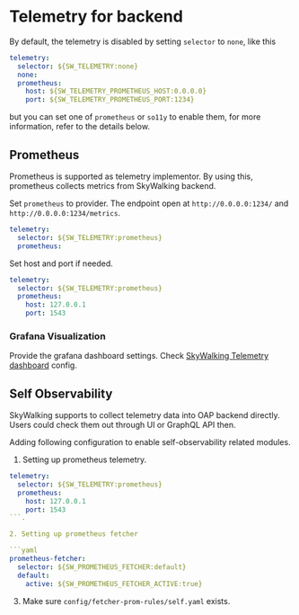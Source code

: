 # Telemetry for backend
By default, the telemetry is disabled by setting `selector` to `none`, like this

```yaml
telemetry:
  selector: ${SW_TELEMETRY:none}
  none:
  prometheus:
    host: ${SW_TELEMETRY_PROMETHEUS_HOST:0.0.0.0}
    port: ${SW_TELEMETRY_PROMETHEUS_PORT:1234}
```

but you can set one of `prometheus` or `so11y` to enable them, for more information, refer to the details below.

## Prometheus
Prometheus is supported as telemetry implementor. 
By using this, prometheus collects metrics from SkyWalking backend.

Set `prometheus` to provider. The endpoint open at `http://0.0.0.0:1234/` and `http://0.0.0.0:1234/metrics`.
```yaml
telemetry:
  selector: ${SW_TELEMETRY:prometheus}
  prometheus:
```

Set host and port if needed.
```yaml
telemetry:
  selector: ${SW_TELEMETRY:prometheus}
  prometheus:
    host: 127.0.0.1
    port: 1543
```

### Grafana Visualization
Provide the grafana dashboard settings. Check [SkyWalking Telemetry dashboard](grafana.json) config.


## Self Observability

SkyWalking supports to collect telemetry data into OAP backend directly. Users could check them out through UI or
GraphQL API then.

Adding following configuration to enable self-observability related modules.

1. Setting up prometheus telemetry.
```yaml
telemetry:
  selector: ${SW_TELEMETRY:prometheus}
  prometheus:
    host: 127.0.0.1
    port: 1543
```.

2. Setting up prometheus fetcher

```yaml
prometheus-fetcher:
  selector: ${SW_PROMETHEUS_FETCHER:default}
  default:
    active: ${SW_PROMETHEUS_FETCHER_ACTIVE:true}
``` 

3. Make sure `config/fetcher-prom-rules/self.yaml` exists. 
